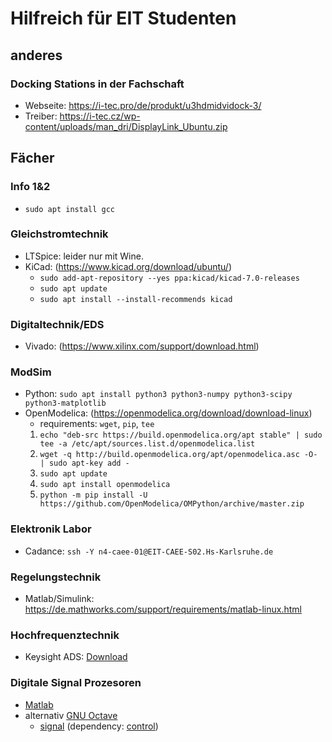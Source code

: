 # Hilfreich für EIT Studenten

## anderes

### Docking Stations in der Fachschaft

* Webseite: <https://i-tec.pro/de/produkt/u3hdmidvidock-3/>
* Treiber:  <https://i-tec.cz/wp-content/uploads/man_dri/DisplayLink_Ubuntu.zip>

## Fächer

### Info 1&2

* `sudo apt install gcc`

### Gleichstromtechnik

* LTSpice: leider nur mit Wine.
* KiCad: (<https://www.kicad.org/download/ubuntu/>)
  * `sudo add-apt-repository --yes ppa:kicad/kicad-7.0-releases`
  * `sudo apt update`
  * `sudo apt install --install-recommends kicad`

### Digitaltechnik/EDS

* Vivado: (<https://www.xilinx.com/support/download.html>)

### ModSim

* Python: `sudo apt install python3 python3-numpy python3-scipy python3-matplotlib`
* OpenModelica: (<https://openmodelica.org/download/download-linux>)
  * requirements: `wget`, `pip`, `tee`
  1. `echo "deb-src https://build.openmodelica.org/apt stable" | sudo tee -a /etc/apt/sources.list.d/openmodelica.list`
  2. `wget -q http://build.openmodelica.org/apt/openmodelica.asc -O- | sudo apt-key add -`
  3. `sudo apt update`
  4. `sudo apt install openmodelica`
  5. `python -m pip install -U https://github.com/OpenModelica/OMPython/archive/master.zip`

### Elektronik Labor

* Cadance: `ssh -Y n4-caee-01@EIT-CAEE-S02.Hs-Karlsruhe.de`

### Regelungstechnik

* Matlab/Simulink: <https://de.mathworks.com/support/requirements/matlab-linux.html>

### Hochfrequenztechnik

* Keysight ADS: [Download](https://www.keysight.com/de/de/lib/software-detail/computer-software/pathwave-advanced-design-system-ads-software-2212036/ads-2023-linux.html)

### Digitale Signal Prozesoren

* [Matlab](https://de.mathworks.com/support/requirements/matlab-linux.html)
* alternativ [GNU Octave](https://www.octave.org/)
  * [signal](https://gnu-octave.github.io/packages/signal/) (dependency: [control](https://gnu-octave.github.io/packages/control/))
